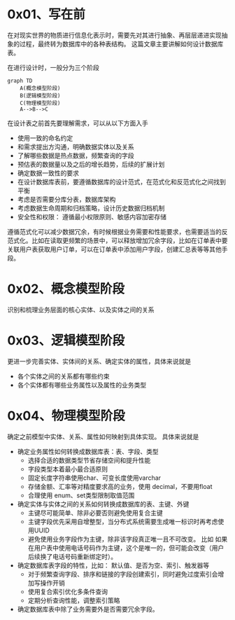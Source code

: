 # 0x01、写在前
在对现实世界的物质进行信息化表示时，需要先对其进行抽象、再层层递进实现抽象的过程，最终转为数据库中的各种表结构。
这篇文章主要讲解如何设计数据库表。

在进行设计时，一般分为三个阶段
```mermaid
graph TD
    A(概念模型阶段)
    B(逻辑模型阶段)
    C(物理模型阶段)
    A-->B-->C
```

在设计表之前首先要理解需求，可以从以下方面入手
+ 使用一致的命名约定
+ 和需求提出方沟通，明确数据实体以及关系
+ 了解哪些数据是热点数据，频繁查询的字段
+ 预估表的数据量以及之后的增长趋势，后续的扩展计划
+ 确定数据一致性的要求
+ 在设计数据库表前，要遵循数据库的设计范式，在范式化和反范式化之间找到平衡
+ 考虑是否需要分库分表，数据库架构
+ 考虑数据生命周期和归档策略，设计历史数据归档机制
+ 安全性和权限： 遵循最小权限原则、敏感内容加密存储

遵循范式化可以减少数据冗余，有时候根据业务需要和性能要求，也需要适当的反范式化。比如在读取更频繁的场景中，可以释放增加冗余字段，比如在订单表中要关联用户表获取用户订单，可以在订单表中添加用户字段，创建汇总表等等其他手段。

# 0x02、概念模型阶段
识别和梳理业务层面的核心实体、以及实体之间的关系

# 0x03、逻辑模型阶段
更进一步完善实体、实体间的关系、确定实体的属性，具体来说就是
+ 各个实体之间的关系都有哪些约束
+ 各个实体都有哪些业务属性以及属性的业务类型

# 0x04、物理模型阶段
确定之前模型中实体、关系、属性如何映射到具体实现。 具体来说就是
+ 确定业务属性如何转换成数据库表：表、字段、类型
  - 选择合适的数据类型节省存储空间和提升性能
  - 字段类型本着最小最合适原则
  - 固定长度字符串使用char、可变长度使用varchar
  - 存储金额、汇率等对精度要求高的业务，使用 decimal，不要用float
  - 合理使用 enum、set类型限制取值范围
+ 确定实体与实体之间的关系如何转换成数据库的表、主键、外键
  - 主键尽可能简单、除非必要否则避免使用复合主键
  - 主键字段优先采用自增整型，当分布式系统需要生成唯一标识时再考虑使用UUID
  - 避免使用业务字段作为主键，除非该字段真正唯一且不可改变。 比如 如果在用户表中使用电话号码作为主键，这个是唯一的，但可能会改变（用户后续换了电话号码重新绑定时）。
+ 确定数据库表字段的特性，比如： 默认值、是否为空、索引、触发器等
  - 对于频繁查询字段、排序和链接的字段创建索引，同时避免过度索引会增加写操作开销
  - 使用复合索引优化多条件查询
  - 定期分析查询性能，调整索引策略
+ 确定数据库表中除了业务需要外是否需要冗余字段。


